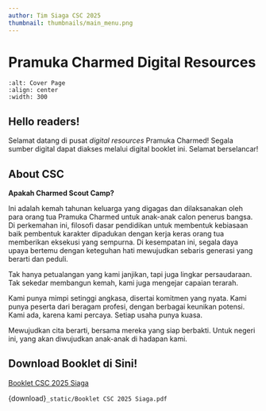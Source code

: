 ```yaml
---
author: Tim Siaga CSC 2025
thumbnail: thumbnails/main_menu.png
---
```


# Pramuka Charmed Digital Resources

```{image} _static/images/camp.png
:alt: Cover Page
:align: center
:width: 300
```

## Hello readers!

Selamat datang di pusat *digital resources* Pramuka Charmed!
Segala sumber digital dapat diakses melalui digital booklet ini. Selamat berselancar!

## About CSC

**Apakah Charmed Scout Camp?**

Ini adalah kemah tahunan keluarga yang digagas dan dilaksanakan oleh para orang tua Pramuka Charmed untuk anak-anak calon penerus bangsa.
Di perkemahan ini, filosofi dasar pendidikan untuk membentuk kebiasaan baik pembentuk karakter dipadukan dengan kerja keras orang tua memberikan eksekusi yang sempurna.
Di kesempatan ini, segala daya upaya bertemu dengan keteguhan hati mewujudkan sebaris generasi yang berarti dan peduli.

Tak hanya petualangan yang kami janjikan, tapi juga lingkar persaudaraan.
Tak sekedar membangun kemah, kami juga mengejar capaian terarah.

Kami punya mimpi setinggi angkasa, disertai komitmen yang nyata.
Kami punya peserta dari beragam profesi, dengan berbagai keunikan potensi.
Kami ada, karena kami percaya.
Setiap usaha punya kuasa.

Mewujudkan cita berarti, bersama mereka yang siap berbakti.
Untuk negeri ini, yang akan diwujudkan anak-anak di hadapan kami.


## Download Booklet di Sini!

[Booklet CSC 2025 Siaga](_static/booklet_csc_siaga.pdf)

{download}`_static/Booklet CSC 2025 Siaga.pdf`
